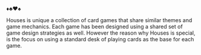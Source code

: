 :diamonds::clubs::hearts::spades:  

Houses is unique a collection of card games that share similar themes and game mechanics. Each game has been designed using a shared set of game design strategies as well. However the reason why Houses is special, is the focus on using a standard desk of playing cards as the base for each game.